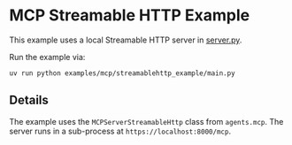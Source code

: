 # MCP Streamable HTTP Example

This example uses a local Streamable HTTP server in [server.py](server.py).

Run the example via:

```
uv run python examples/mcp/streamablehttp_example/main.py
```

## Details

The example uses the `MCPServerStreamableHttp` class from `agents.mcp`. The server runs in a sub-process at `https://localhost:8000/mcp`.
